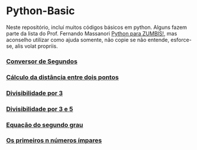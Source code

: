 # Python-Basic
 Neste repositório, incluí muitos códigos básicos em python.
 Alguns fazem parte da lista do Prof. Fernando Massanori [Python para ZUMBIS!](https://www.youtube.com/channel/UCripRddD4BnaMcU833ExuwA), mas aconselho utilizar como ajuda somente, não copie se não entende, esforce-se, alis volat propriis.
 ### [Conversor de Segundos](https://github.com/Barbara-BB/Python-Basic/blob/main/c%C3%B3digos/conversor_segundos.py)
 ### [Cálculo da distância entre dois pontos](https://github.com/Barbara-BB/Python-Basic/blob/main/c%C3%B3digos/dist%C3%A2ncia.py)
 ### [Divisibilidade por 3](https://github.com/Barbara-BB/Python-Basic/blob/main/c%C3%B3digos/divis%C3%ADvel_por_3.py)
 ### [Divisibilidade por 3 e 5](https://github.com/Barbara-BB/Python-Basic/blob/main/c%C3%B3digos/divis%C3%ADvel_por_3and5.py)
 ### [Equação do segundo grau](https://github.com/Barbara-BB/Python-Basic/blob/main/c%C3%B3digos/equa%C3%A7%C3%A3o_segundo_grau.py)
 ### [Os primeiros n números ímpares](https://github.com/Barbara-BB/Python-Basic/blob/main/c%C3%B3digos/primeiros_n_%C3%ADmpares.py)
